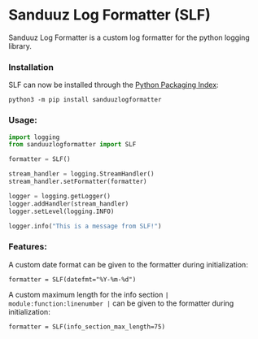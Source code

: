 # Sanduuz Log Formatter (SLF)

Sanduuz Log Formatter is a custom log formatter for the python logging library.

### Installation

SLF can now be installed through the [Python Packaging Index](https://pypi.org/project/sanduuzlogformatter/):

`python3 -m pip install sanduuzlogformatter`

### Usage:

```python
import logging
from sanduuzlogformatter import SLF

formatter = SLF()

stream_handler = logging.StreamHandler()
stream_handler.setFormatter(formatter)

logger = logging.getLogger()
logger.addHandler(stream_handler)
logger.setLevel(logging.INFO)

logger.info("This is a message from SLF!")
```

### Features:

A custom date format can be given to the formatter during initialization:

```python3
formatter = SLF(datefmt="%Y-%m-%d")
```

A custom maximum length for the info section `| module:function:linenumber |` can be given to the formatter during initialization:

```python3
formatter = SLF(info_section_max_length=75)
```
